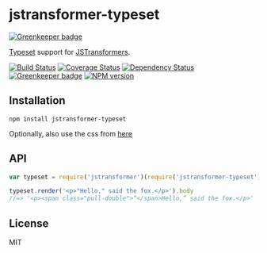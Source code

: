 # jstransformer-typeset

[![Greenkeeper badge](https://badges.greenkeeper.io/jstransformers/jstransformer-typeset.svg)](https://greenkeeper.io/)

[Typeset](https://github.com/davidmerfield/typeset) support for [JSTransformers](http://github.com/jstransformers).

[![Build Status](https://img.shields.io/travis/jstransformers/jstransformer-typeset/master.svg)](https://travis-ci.org/jstransformers/jstransformer-typeset)
[![Coverage Status](https://img.shields.io/codecov/c/github/jstransformers/jstransformer-typeset/master.svg)](https://codecov.io/gh/jstransformers/jstransformer-typeset)
[![Dependency Status](https://img.shields.io/david/jstransformers/jstransformer-typeset/master.svg)](http://david-dm.org/jstransformers/jstransformer-typeset)
[![Greenkeeper badge](https://badges.greenkeeper.io/jstransformers/jstransformer-typeset.svg)](https://greenkeeper.io/)
[![NPM version](https://img.shields.io/npm/v/jstransformer-typeset.svg)](https://www.npmjs.org/package/jstransformer-typeset)

## Installation

    npm install jstransformer-typeset

Optionally, also use the css from [here](https://raw.githubusercontent.com/davidmerfield/Typeset/master/demo/typeset.css)

## API

```js
var typeset = require('jstransformer')(require('jstransformer-typeset'))

typeset.render('<p>"Hello," said the fox.</p>').body
//=> '<p><span class="pull-double">“</span>Hello,” said the fox.</p>'
```

## License

MIT
